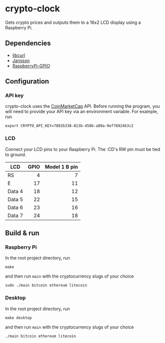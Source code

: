 # crypto-clock

Gets crypto prices and outputs them to a 16x2 LCD display using a Raspberry Pi.

## Dependencies

- [libcurl](https://curl.haxx.se/libcurl/)
- [Jansson](https://github.com/akheron/jansson)
- [RaspberryPi-GPIO](https://github.com/alanbarr/RaspberryPi-GPIO)

## Configuration

### API key

crypto-clock uses the [CoinMarketCap](https://coinmarketcap.com) API. Before running the program,
you will need to provide your API key via an environment variable. For example, run

    export CRYPTO_API_KEY=7892b338-813b-458b-a89a-9ef76924b3c2

### LCD

Connect your LCD pins to your Raspberry Pi. The :CD's RW pin must be tied to ground.

| LCD    | GPIO | Model 1 B pin |
| ------ | ---: | ------------: |
| RS     |    4 |             7 |
| E      |   17 |            11 |
| Data 4 |   18 |            12 |
| Data 5 |   22 |            15 |
| Data 6 |   23 |            16 |
| Data 7 |   24 |            18 |

## Build & run

### Raspberry Pi

In the root project directory, run

    make

and then run `main` with the cryptocurrency slugs of your choice

    sudo ./main bitcoin ethereum litecoin

### Desktop

In the root project directory, run

    make desktop

and then run `main` with the cryptocurrency slugs of your choice

    ./main bitcoin ethereum litecoin
